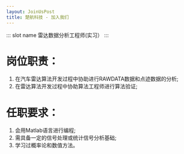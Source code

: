 ```yaml
---
layout: JoinUsPost
title: 楚航科技 - 加入我们
---
```


::: slot name
雷达数据分析工程师(实习）
:::

# 岗位职责：
1. 在汽车雷达算法开发过程中协助进行RAWDATA数据和点迹数据的分析;
2. 在雷达算法开发过程中协助算法工程师进行算法验证;

# 任职要求：
1. 会用Matlab语言进行编程;
2. 需具备一定的信号处理或统计信号分析基础;
3. 学习过概率论和数值方法。

